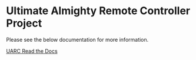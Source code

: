 # Ultimate Almighty Remote Controller Project

Please see the below documentation for more information.

[UARC Read the Docs](https://ultimate-almighty-remote-controller.readthedocs.io/)

